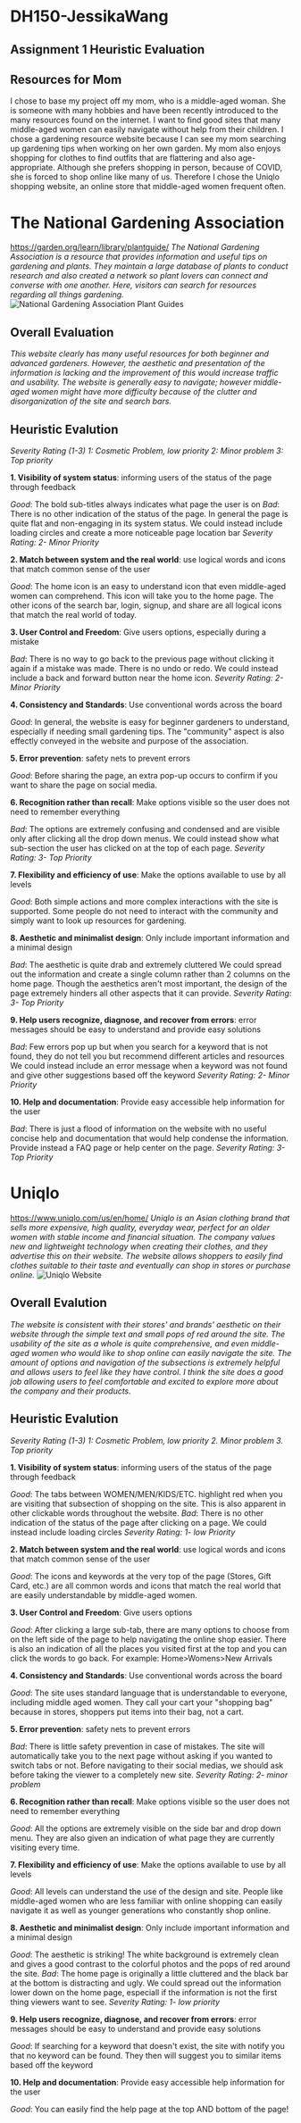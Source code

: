 # DH150-JessikaWang
## Assignment 1 Heuristic Evaluation

## Resources for Mom
I chose to base my project off my mom, who is a middle-aged woman. She is someone with many hobbies and have been recently introduced to the many resources found on the internet. I want to find good sites that many middle-aged women can easily navigate without help from their children. I chose a gardening resource website because I can see my mom searching up gardening tips when working on her own garden. My mom also enjoys shopping for clothes to find outfits that are flattering and also age-appropriate. Although she prefers shopping in person, because of COVID, she is forced to shop online like many of us. Therefore I chose the Uniqlo shopping website, an online store that middle-aged women frequent often. 


# The National Gardening Association
https://garden.org/learn/library/plantguide/
*The National Gardening Association is a resource that provides information and useful tips on gardening and plants. They maintain a large database of plants to conduct research and also created a network so plant lovers can connect and converse with one another. Here, visitors can search for resources regarding all things gardening.*
![National Gardening Association Plant Guides](Garden_screenshot.PNG)
## Overall Evaluation
*This website clearly has many useful resources for both beginner and advanced gardeners. However, the aesthetic and presentation of the information is lacking and the improvement of this would increase traffic and usability. The website is generally easy to navigate; however middle-aged women might have more difficulty because of the clutter and disorganization of the site and search bars.*

## Heuristic Evalution
*Severity Rating (1-3)
1: Cosmetic Problem, low priority
2: Minor problem
3: Top priority*

**1. Visibility of system status**: informing users of the status of the page through feedback

*Good*: The bold sub-titles always indicates what page the user is on
*Bad*: There is no other indication of the status of the page. In general the page is quite flat and non-engaging in its system status.
  We could instead include loading circles and create a more noticeable page location bar
*Severity Rating: 2- Minor Priority* 

**2. Match between system and the real world**: use logical words and icons that match common sense of the user

*Good*: The home icon is an easy to understand icon that even middle-aged women can comprehend. This icon will take you to the home page. The other icons of the search bar, login, signup, and share are all logical icons that match the real world of today. 

**3. User Control and Freedom**: Give users options, especially during a mistake

*Bad*: There is no way to go back to the previous page without clicking it again if a mistake was made. There is no undo or redo.
  We could instead include a back and forward button near the home icon.
*Severity Rating: 2- Minor Priority* 

**4. Consistency and Standards**: Use conventional words across the board

*Good*: In general, the website is easy for beginner gardeners to understand, especially if needing small gardening tips. The "community" aspect is also effectly conveyed in the website and purpose of the association. 

**5. Error prevention**: safety nets to prevent errors

*Good*: Before sharing the page, an extra pop-up occurs to confirm if you want to share the page on social media.

**6. Recognition rather than recall**: Make options visible so the user does not need to remember everything

*Bad*: The options are extremely confusing and condensed and are visible only after clicking all the drop down menus. 
  We could instead show what sub-section the user has clicked on at the top of each page.
*Severity Rating: 3- Top Priority* 

**7. Flexibility and efficiency of use**: Make the options available to use by all levels 

*Good*: Both simple actions and more complex interactions with the site is supported. Some people do not need to interact with the community and simply want to look up resources for gardening. 

**8. Aesthetic and minimalist design**: Only include important information and a minimal design

*Bad*: The aesthetic is quite drab and extremely cluttered
  We could spread out the information and create a single column rather than 2 columns on the home page. Though the aesthetics aren't most important, the design of the page extremely hinders all other aspects that it can provide.
*Severity Rating: 3- Top Priority* 

**9. Help users recognize, diagnose, and recover from errors**: error messages should be easy to understand and provide easy solutions

*Bad*: Few errors pop up but when you search for a keyword that is not found, they do not tell you but recommend different articles and resources
  We could instead include an error message when a keyword was not found and give other suggestions based off the keyword
*Severity Rating: 2- Minor Priority* 

**10. Help and documentation**: Provide easy accessible help information for the user

*Bad*: There is just a flood of information on the website with no useful concise help and documentation that would help condense the information.
  Provide instead a FAQ page or help center on the page.
*Severity Rating: 3- Top Priority* 


# Uniqlo
https://www.uniqlo.com/us/en/home/
*Uniqlo is an Asian clothing brand that sells more expensive, high quality, everyday wear, perfect for an older women with stable income and financial situation. The company values new and lightweight technology when creating their clothes, and they advertise this on their website. The website allows shoppers to easily find clothes suitable to their taste and eventually can shop in stores or purchase online.*
![Uniqlo Website](uniqlo_screenshot.PNG)

## Overall Evalution
*The website is consistent with their stores' and brands' aesthetic on their website through the simple text and small pops of red around the site. The usability of the site as a whole is quite comprehensive, and even middle-aged women who would like to shop online can easily navigate the site. The amount of options and navigation of the subsections is extremely helpful and allows users to feel like they have control. I think the site does a good job allowing users to feel comfortable and excited to explore more about the company and their products.*

## Heuristic Evalution
*Severity Rating (1-3)
1: Cosmetic Problem, low priority
2. Minor problem
3. Top priority*

**1. Visibility of system status**: informing users of the status of the page through feedback

*Good*: The tabs between WOMEN/MEN/KIDS/ETC. highlight red when you are visiting that subsection of shopping on the site. This is also apparent in other clickable words throughout the website.
*Bad*: There is no other indication of the status of the page after clicking on a page.
  We could instead include loading circles 
*Severity Rating: 1- low Priority* 

**2. Match between system and the real world**: use logical words and icons that match common sense of the user

*Good*: The icons and keywords at the very top of the page (Stores, Gift Card, etc.) are all common words and icons that match the real world that are easily understandable by middle-aged women. 

**3. User Control and Freedom**: Give users options

*Good*: After clicking a large sub-tab, there are many options to choose from on the left side of the page to help navigating the online shop easier. There is also an indication of all the places you visited first at the top and you can click the words to go back. For example: Home>Womens>New Arrivals

**4. Consistency and Standards**: Use conventional words across the board

*Good*: The site uses standard language that is understandable to everyone, including middle aged women. They call your cart your "shopping bag" because in stores, shoppers put items into their bag, not a cart. 

**5. Error prevention**: safety nets to prevent errors

*Bad*: There is little safety prevention in case of mistakes. The site will automatically take you to the next page without asking if you wanted to switch tabs or not.
  Before navigating to their social medias, we should ask before taking the viewer to a completely new site.
*Severity Rating: 2- minor problem* 

**6. Recognition rather than recall**: Make options visible so the user does not need to remember everything

*Good*: All the options are extremely visible on the side bar and drop down menu. They are also given an indication of what page they are currently visiting every time. 

**7. Flexibility and efficiency of use**: Make the options available to use by all levels 

*Good*: All levels can understand the use of the design and site. People like middle-aged women who are less familiar with online shopping can easily navigate it as well as younger generations who constantly shop online.

**8. Aesthetic and minimalist design**: Only include important information and a minimal design

*Good*: The aesthetic is striking! The white background is extremely clean and gives a good contrast to the colorful photos and the pops of red around the site.
*Bad*: The home page is originally a little cluttered and the black bar at the bottom is distracting and ugly.
  We could spread out the information lower down on the home page, especiall if the information is not the first thing viewers want to see. 
*Severity Rating: 1- low priority* 

**9. Help users recognize, diagnose, and recover from errors**: error messages should be easy to understand and provide easy solutions

*Good*: If searching for a keyword that doesn't exist, the site with notify you that no keyword can be found. They then will suggest you to similar items based off the keyword

**10. Help and documentation**: Provide easy accessible help information for the user

*Good*: You can easily find the help page at the top AND bottom of the page! 
